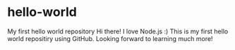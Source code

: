 # hello-world
My first hello world repository
Hi there! I love Node.js :) This is my first hello world repositiry using GitHub. Looking forward to learning much more!
